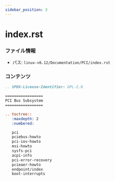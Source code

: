 ```yaml
---
sidebar_position: 3
---
```

# index.rst

### ファイル情報

- パス: `linux-v6.12/Documentation/PCI/index.rst`

### コンテンツ

```rst
.. SPDX-License-Identifier: GPL-2.0

=================
PCI Bus Subsystem
=================

.. toctree::
   :maxdepth: 2
   :numbered:

   pci
   pciebus-howto
   pci-iov-howto
   msi-howto
   sysfs-pci
   acpi-info
   pci-error-recovery
   pcieaer-howto
   endpoint/index
   boot-interrupts

```
